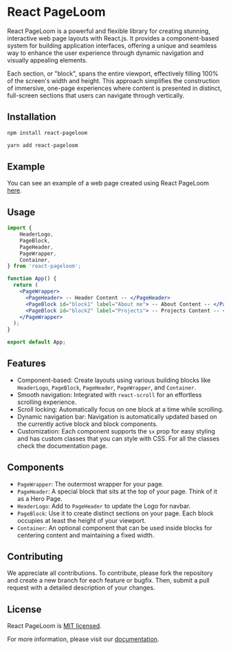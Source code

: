 # React PageLoom

React PageLoom is a powerful and flexible library for creating stunning, interactive web page layouts with React.js. It provides a component-based system for building application interfaces, offering a unique and seamless way to enhance the user experience through dynamic navigation and visually appealing elements.

Each section, or "block", spans the entire viewport, effectively filling 100% of the screen's width and height. This approach simplifies the construction of immersive, one-page experiences where content is presented in distinct, full-screen sections that users can navigate through vertically.

## Installation

```bash
npm install react-pageloom
```
```bash
yarn add react-pageloom
```

## Example

You can see an example of a web page created using React PageLoom [here](https://react-pageloom.github.io/react-pageloom/).

## Usage

```jsx
import {
	HeaderLogo,
	PageBlock,
	PageHeader,
	PageWrapper,
	Container,
} from 'react-pageloom';

function App() {
  return (
    <PageWrapper>
      <PageHeader> -- Header Content -- </PageHeader>
      <PageBlock id="block1" label="About me"> -- About Content -- </PageBlock>
      <PageBlock id="block2" label="Projects"> -- Projects Content -- </PageBlock>
    </PageWrapper>
  );
}

export default App;
```

## Features

- Component-based: Create layouts using various building blocks like `HeaderLogo`, `PageBlock`, `PageHeader`, `PageWrapper`, and `Container`.
- Smooth navigation: Integrated with `react-scroll` for an effortless scrolling experience.
- Scroll locking: Automatically focus on one block at a time while scrolling.
- Dynamic navigation bar: Navigation is automatically updated based on the currently active block and block components.
- Customization: Each component supports the `sx` prop for easy styling and has custom classes that you can style with CSS. For all the classes check the documentation page.

## Components

- `PageWrapper`: The outermost wrapper for your page.
- `PageHeader`: A special block that sits at the top of your page. Think of it as a Hero Page.
- `HeaderLogo`: Add to `PageHeader` to update the Logo for navbar.
- `PageBlock`: Use it to create distinct sections on your page. Each block occupies at least the height of your viewport.
- `Container`: An optional component that can be used inside blocks for centering content and maintaining a fixed width.


## Contributing

We appreciate all contributions. To contribute, please fork the repository and create a new branch for each feature or bugfix. Then, submit a pull request with a detailed description of your changes.

## License

React PageLoom is [MIT licensed](./LICENSE).

For more information, please visit our [documentation](#).
